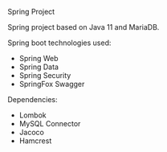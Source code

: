 Spring Project

Spring project based on Java 11 and MariaDB.

Spring boot technologies used:

* Spring Web
* Spring Data
* Spring Security
* SpringFox Swagger

Dependencies:
* Lombok
* MySQL Connector
* Jacoco
* Hamcrest

